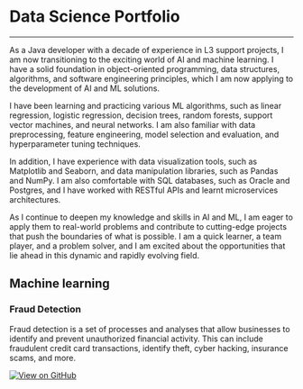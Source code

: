
# Data Science Portfolio
---
  As a Java developer with a decade of experience in L3 support projects, I am now transitioning to the exciting world of AI and machine learning. 
  I have a solid foundation in object-oriented programming, data structures, algorithms, and software engineering principles, which I am now applying 
  to the development of AI and ML solutions.
  
  I have been learning and practicing various ML algorithms, such as linear regression, logistic regression, decision trees, random forests, support vector 
  machines, and neural networks. I am also familiar with data preprocessing, feature engineering, model selection and evaluation, and hyperparameter tuning techniques.
  
  In addition, I have experience with data visualization tools, such as Matplotlib and Seaborn, and data manipulation libraries, such as Pandas and NumPy. 
  I am also comfortable with SQL databases, such as Oracle and Postgres, and I have worked with RESTful APIs and learnt microservices architectures.
  
  As I continue to deepen my knowledge and skills in AI and ML, I am eager to apply them to real-world problems and contribute to cutting-edge projects 
  that push the boundaries of what is possible. I am a quick learner, a team player, and a problem solver, and I am excited about the opportunities 
  that lie ahead in this dynamic and rapidly evolving field.

## Machine learning

### Fraud Detection

Fraud detection is a set of processes and analyses that allow businesses to identify and prevent unauthorized financial activity. This can include fraudulent credit card transactions, identify theft, cyber hacking, insurance scams, and more.

[![View on GitHub](https://img.shields.io/badge/GitHub-View_on_GitHub-blue?logo=GitHub)](https://github.com/pranetasameer/fraud_detection)

